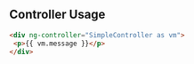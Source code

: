 ##  Controller Usage

```html
<div ng-controller="SimpleController as vm">
 <p>{{ vm.message }}</p>
</div>
```
